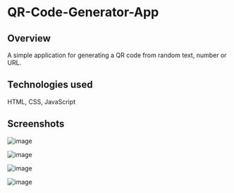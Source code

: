 # QR-Code-Generator-App

<h2> Overview </h2>
<p>A simple application for generating a QR code from random text, number or URL. </p>

<h2> Technologies used </h2>
HTML, CSS, JavaScript
  
<h2> Screenshots </h2>

![image](https://user-images.githubusercontent.com/101567902/172854913-6b7b9966-e6b0-4912-b549-8e6f867b8dd3.png)

![image](https://user-images.githubusercontent.com/101567902/172855460-361198c8-08c1-4347-8250-37e619bca54e.png)

![image](https://user-images.githubusercontent.com/101567902/172855544-5ff6794a-392f-4070-a25c-70f760556b89.png)

![image](https://user-images.githubusercontent.com/101567902/172855674-292a2cfc-7eed-4f20-a1c5-4f1cc773000f.png)
